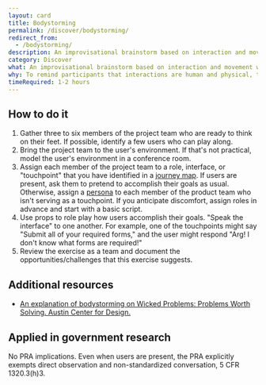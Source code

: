 ```yaml
---
layout: card
title: Bodystorming
permalink: /discover/bodystorming/
redirect_from:
  - /bodystorming/
description: An improvisational brainstorm based on interaction and movement with the body.
category: Discover
what: An improvisational brainstorm based on interaction and movement with the body.
why: To remind participants that interactions are human and physical, to teach stakeholders empathy for users, and to get away from our computers.
timeRequired: 1-2 hours
---
```


## How to do it

1. Gather three to six members of the project team who are ready to think on their feet. If possible, identify a few users who can play along.
1. Bring the project team to the user's environment. If that's not practical, model the user's environment in a conference room.
1. Assign each member of the project team to a role, interface, or "touchpoint" that you have identified in a [journey map](/decide/journey-mapping/). If users are present, ask them to pretend to accomplish their goals as usual. Otherwise, assign a [persona](/decide/personas/) to each member of the product team who isn't serving as a touchpoint. If you anticipate discomfort, assign roles in advance and start with a basic script.
1. Use props to role play how users accomplish their goals. "Speak the interface" to one another. For example, one of the touchpoints might say "Submit all of your required forms," and the user might respond "Arg! I don't know what forms are required!"
1. Review the exercise as a team and document the opportunities/challenges that this exercise suggests.

<section class="method--section method--section--additional-resources" markdown="1">

## Additional resources

- [An explanation of bodystorming on Wicked Problems: Problems Worth Solving. Austin Center for Design.](https://www.wickedproblems.com/6_bodystorming.php)
</section>

<section class="method--section method--section--government-considerations" markdown="1" >

## Applied in government research

No PRA implications. Even when users are present, the PRA explicitly exempts direct observation and non-standardized conversation, 5 CFR 1320.3(h)3.

</section>
